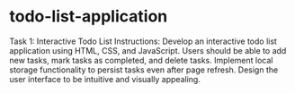 # todo-list-application
Task 1: Interactive Todo List Instructions: Develop an interactive todo list application using HTML, CSS, and JavaScript. Users should be able to add new tasks, mark tasks as completed, and delete tasks. Implement local storage functionality to persist tasks even after page refresh. Design the user interface to be intuitive and visually appealing.
